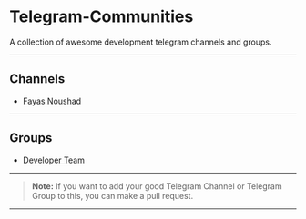 # Telegram-Communities

A collection of awesome development telegram channels and groups.

---

## Channels 

- [Fayas Noushad](https://telegram.me/FayasNoushad)

---

## Groups

- [Developer Team](https://telegram.me/TheDeveloperTeam)

---

> **Note:** If you want to add your good Telegram Channel or Telegram Group to this, you can make a pull request.

---
